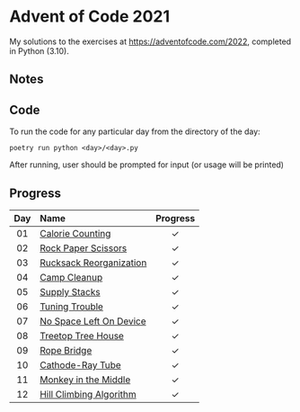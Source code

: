 # Advent of Code 2021

My solutions to the exercises at https://adventofcode.com/2022, completed in Python (3.10).

## Notes

## Code
To run the code for any particular day from the directory of the day:

```
poetry run python <day>/<day>.py
```

After running, user should be prompted for input (or usage will be printed)

## Progress

| Day | Name | Progress |
|:---:|:---|:---:|
| 01 | [Calorie Counting](https://adventofcode.com/2022/day/1) | ✓ |
| 02 | [Rock Paper Scissors](https://adventofcode.com/2022/day/2) | ✓ |
| 03 | [Rucksack Reorganization](https://adventofcode.com/2022/day/3) | ✓ |
| 04 | [Camp Cleanup](https://adventofcode.com/2022/day/4) | ✓ |
| 05 | [Supply Stacks](https://adventofcode.com/2022/day/5) | ✓ |
| 06 | [Tuning Trouble](https://adventofcode.com/2022/day/6) | ✓ |
| 07 | [No Space Left On Device](https://adventofcode.com/2022/day/7) | ✓ |
| 08 | [Treetop Tree House](https://adventofcode.com/2022/day/8) | ✓ |
| 09 | [Rope Bridge](https://adventofcode.com/2022/day/9) | ✓ |
| 10 | [Cathode-Ray Tube](https://adventofcode.com/2022/day/10) | ✓ |
| 11 | [Monkey in the Middle](https://adventofcode.com/2022/day/11) | ✓ |
| 12 | [Hill Climbing Algorithm](https://adventofcode.com/2022/day/12) | ✓ |
